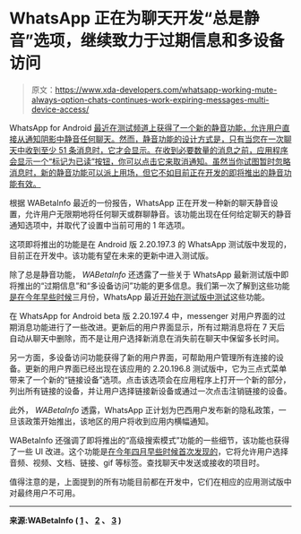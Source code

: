 # WhatsApp 正在为聊天开发“总是静音”选项，继续致力于过期信息和多设备访问

> 原文：<https://www.xda-developers.com/whatsapp-working-mute-always-option-chats-continues-work-expiring-messages-multi-device-access/>

WhatsApp for Android [最近在测试频道上获得了一个新的静音功能，允许用户直接从通知阴影中静音任何聊天。然而，静音功能的设计方式是，只有当您在一次聊天中收到至少 51 条消息时，它才会显示。在收到必要数量的消息之前，应用程序会显示一个“标记为已读”按钮，你可以点击它来取消通知。虽然当你试图暂时忽略消息时，新的静音功能可以派上用场，但它不如目前正在开发的即将推出的静音功能有效。](https://www.xda-developers.com/whatsapp-beta-2-18-216-mute-feature-android/)

根据 WABetaInfo 最近的一份报告，WhatsApp 正在开发一种新的聊天静音设置，允许用户无限期地将任何聊天或群聊静音。该功能出现在任何给定聊天的静音通知选项中，并取代了设置中当前可用的 1 年选项。

这项即将推出的功能是在 Android 版 2.20.197.3 的 WhatsApp 测试版中发现的，目前正在开发中。该功能有望在未来的更新中进入测试版。

除了总是静音功能， *WABetaInfo* 还透露了一些关于 WhatsApp 最新测试版中即将推出的“过期信息”和“多设备访问”功能的更多信息。我们第一次了解到这些功能[是在今年早些时候](https://www.xda-developers.com/whatsapp-beta-v2-20-110-upcoming-multi-device-support-expiring-messages/)三月份，WhatsApp 最近[开始在测试版中测试](https://www.xda-developers.com/whatsapp-tests-multi-device-access-search-date-better-storage-usage-tools-more/)这些功能。

在 WhatsApp for Android beta 版 2.20.197.4 中，messenger 对用户界面的过期消息功能进行了一些改进。更新后的用户界面显示，所有过期消息将在 7 天后自动从聊天中删除，而不是让用户选择新消息在消失前在聊天中保留多长时间。

另一方面，多设备访问功能获得了新的用户界面，可帮助用户管理所有连接的设备。更新的用户界面已经出现在该应用的 2.20.196.8 测试版中，它为三点式菜单带来了一个新的“链接设备”选项。点击该选项会在应用程序上打开一个新的部分，列出所有链接的设备，并让用户选择链接新设备或通过一次点击注销链接的设备。

此外， *WABetaInfo* 透露，WhatsApp 正计划为巴西用户发布新的隐私政策，一旦该政策开始推出，该地区的用户将收到应用内横幅通知。

WABetaInfo 还强调了即将推出的“高级搜索模式”功能的一些细节，该功能也获得了一些 UI 改进。这个功能是[在今年四月早些时候首次发现的](https://www.xda-developers.com/whatsapp-beta-v2-20-117-advanced-search-feature-auto-download-rules-frequently-forwarded-messages/)，它将允许用户选择音频、视频、文档、链接、gif 等标签。查找聊天中发送或接收的项目时。

值得注意的是，上面提到的所有功能目前都在开发中，它们在相应的应用测试版中对最终用户不可用。

* * *

**来源:WABetaInfo ( [1](https://wabetainfo.com/whatsapp-beta-for-android-2-20-197-3-whats-new/) 、 [2](https://wabetainfo.com/whatsapp-beta-for-android-2-20-197-4-whats-new/) 、 [3](https://wabetainfo.com/whatsapp-beta-for-android-2-20-196-8-whats-new/) )**